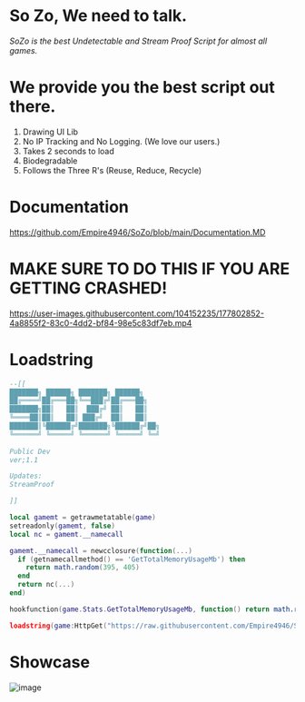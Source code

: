 # So Zo, We need to talk.
*SoZo is the best Undetectable and Stream Proof Script for almost all games.*

# We provide you the best script out there.
1. Drawing UI Lib
2. No IP Tracking and No Logging. (We love our users.)
3. Takes 2 seconds to load
4. Biodegradable
5. Follows the Three R's (Reuse, Reduce, Recycle)

# Documentation
https://github.com/Empire4946/SoZo/blob/main/Documentation.MD

# MAKE SURE TO DO THIS IF YOU ARE GETTING CRASHED!
https://user-images.githubusercontent.com/104152235/177802852-4a8855f2-83c0-4dd2-bf84-98e5c83df7eb.mp4

# Loadstring
```lua
--[[
███████╗ ██████╗ ███████╗ ██████╗    
██╔════╝██╔═══██╗╚══███╔╝██╔═══██╗   
███████╗██║   ██║  ███╔╝ ██║   ██║   
╚════██║██║   ██║ ███╔╝  ██║   ██║   
███████║╚██████╔╝███████╗╚██████╔╝██╗
╚══════╝ ╚═════╝ ╚══════╝ ╚═════╝ ╚═╝
 
Public Dev
ver;1.1

Updates:
StreamProof

]]

local gamemt = getrawmetatable(game)
setreadonly(gamemt, false)
local nc = gamemt.__namecall

gamemt.__namecall = newcclosure(function(...)
  if (getnamecallmethod() == 'GetTotalMemoryUsageMb') then
    return math.random(395, 405)
  end
  return nc(...)
end)

hookfunction(game.Stats.GetTotalMemoryUsageMb, function() return math.random(395, 405) end) -- Memory Spoofer

loadstring(game:HttpGet("https://raw.githubusercontent.com/Empire4946/SoZo/main/SoZo/script.txt",true))()
```

# Showcase

![image](https://user-images.githubusercontent.com/104152235/177757911-9f8981fb-d92a-44c2-ba19-277517ced3d4.png)

